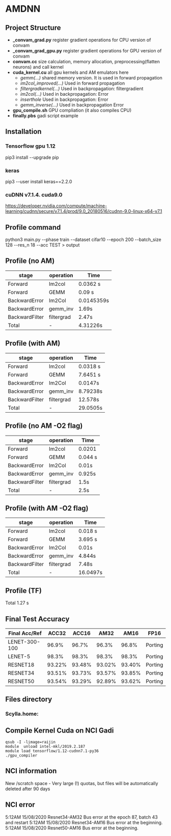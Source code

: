 # AMDNN
## Project Structure
* **_convam_grad.py** register gradient operations for CPU version of convam
* **_convam_grad_gpu.py** register gradient operations for GPU version of convam
* **convam.cc** size calculation, memory allocation, preprocessing(flatten neurons) and call kernel
* **cuda_kernel.cu** all gpu kernels and AM emulators here
	* *gemm(...)* shared memory version. It is used in forward propagation
	* *im2col_improved(...)* Used in forward propagation
	* *filtergradkernel(...)* Used in backpropagation: filtergradient
	* *im2col(...)* Used in backpropagation: Error
	* *inserthole* Used in backpropagation: Error
	* *gemm_inverse(...)* Used in backpropagation Error
* **gpu_compile.sh** GPU compliation (it also compiles CPU)
* **finally.pbs** gadi script example

## Installation

### Tensorflow gpu 1.12
pip3 install --upgrade pip
### keras
pip3 --user install keras==2.2.0
### cuDNN v7.1.4. cuda9.0
https://developer.nvidia.com/compute/machine-learning/cudnn/secure/v7.1.4/prod/9.0_20180516/cudnn-9.0-linux-x64-v7.1

## Profile command
python3 main.py --phase train --dataset cifar10 --epoch 200 --batch_size 128 --res_n 18 --acc TEST > output

## Profile (no AM)
stage | operation | Time 
------------ | ------------ | ------------- 
Forward | Im2col | 0.0362 s
Forward | GEMM | 0.09 s
BackwardError | Im2Col | 0.0145359s
BackwardError | gemm_inv | 1.69s
BackwardFilter | filtergrad | 2.47s
Total | - | 4.31226s

## Profile (with AM)
stage | operation | Time 
------------ | ------------ | ------------- 
Forward | Im2col | 0.0318 s
Forward | GEMM | 7.6451 s
BackwardError | Im2Col | 0.0147s
BackwardError | gemm_inv | 8.79238s
BackwardFilter | filtergrad | 12.578s
Total | - | 29.0505s

## Profile (no AM -O2 flag)
stage | operation | Time 
------------ | ------------ | ------------- 
Forward | Im2col | 0.0201
Forward | GEMM | 0.044 s
BackwardError | Im2Col | 0.01s
BackwardError | gemm_inv | 0.925s
BackwardFilter | filtergrad | 1.5s
Total | - | 2.5s

## Profile (with AM -O2 flag)
stage | operation | Time 
------------ | ------------ | ------------- 
Forward | Im2col | 0.018 s
Forward | GEMM | 3.695 s
BackwardError | Im2Col | 0.01s
BackwardError | gemm_inv | 4.844s
BackwardFilter | filtergrad | 7.48s
Total | - | 16.0497s

## Profile (TF)
Total 1.27 s
## Final Test Accuracy

Final Acc/Ref | ACC32 | ACC16 | AM32 | AM16 | FP16
------------ | ------------- | ------------- | ------------- | ------------- | -------------
LENET-300-100 | 96.9% |96.7% | 96.3% |96.8% | Porting
LENET-5 | 98.3% | 98.3% | 98.3% | 98.3% | Porting
RESNET18 |93.22%|93.48%|93.02%|93.40% | Porting
RESNET34 |93.51%|93.73%|93.57%|93.85% | Porting
RESNET50 |93.54%|93.29%|92.89%|93.62% | Porting

## Files directory
### Scylla.home:
## Compile Kernel Cuda on NCI Gadi
```
qsub -I -limage=raijin
module  unload intel-mkl/2019.2.187
module load tensorflow/1.12-cudnn7.1-py36
./gpu_compiler
```
## NCI information
New /scratch space - Very large (!) quotas, but files will be automatically deleted after 90 days
## NCI error
5:12AM 15/08/2020 Resnet34-AM32 Bus error at the epoch 87, batch 43 and restart
5:12AM 15/08/2020 Resnet34-AM16 Bus error at the beginning. 
5:12AM 15/08/2020 Resnet50-AM16 Bus error at the beginning.
